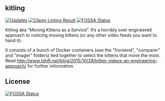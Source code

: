 kitling
-------
[![Updates](https://pyup.io/repos/github/palfrey/kitling/shield.svg)](https://pyup.io/repos/github/palfrey/kitling/)
[![Clippy Linting Result](https://clippy.bashy.io/github/palfrey/kitling/master/badge.svg)](https://clippy.bashy.io/github/palfrey/kitling/master/log)
[![FOSSA Status](https://app.fossa.io/api/projects/git%2Bgithub.com%2Fpalfrey%2Fkitling.svg?type=shield)](https://app.fossa.io/projects/git%2Bgithub.com%2Fpalfrey%2Fkitling?ref=badge_shield)

Kitling aka “Moving Kittens as a Service”. It’s a horribly over engineered approach to noticing moving kittens (or any other video feeds you want to hand it).

It consists of a bunch of Docker containers (see the "frontend", "comparer" and "imager" folders) tied together to select the kittens that move the most. Read http://www.lshift.net/blog/2015/10/29/kitten-videos-an-engineering-approach/ for further information.


## License
[![FOSSA Status](https://app.fossa.io/api/projects/git%2Bgithub.com%2Fpalfrey%2Fkitling.svg?type=large)](https://app.fossa.io/projects/git%2Bgithub.com%2Fpalfrey%2Fkitling?ref=badge_large)